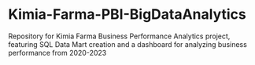 # Kimia-Farma-PBI-BigDataAnalytics
Repository for Kimia Farma Business Performance Analytics project, featuring SQL Data Mart creation and a dashboard for analyzing business performance from 2020-2023
